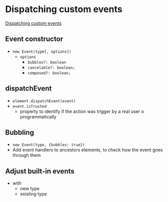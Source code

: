 # Dispatching custom events
[Dispatching custom events](https://javascript.info/dispatch-events)

## Event constructor
* `new Event(type[, options])`
  * `options`
    * `bubbles?: boolean`
    * `cancelable?: boolean;`
    * `composed?: boolean;`

## dispatchEvent
* `element.dispatchEvent(event)`
* `event.isTrusted`
  * property to identify if the action was trigger by a real user o programmatically

## Bubbling
* `new Event(type, {bubbles: true})`
* Add event handlers to ancestors elements, to check how the event goes through them

## Adjust built-in events
* with
  * new type
  * existing type